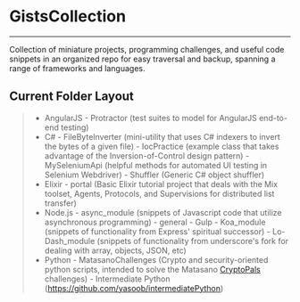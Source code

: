 GistsCollection
===================
----------

Collection of miniature projects, programming challenges, and useful code snippets in an organized repo for easy traversal and backup, spanning a range of frameworks and languages.

Current Folder Layout
-------------

> - AngularJS
	- Protractor (test suites to model for AngularJS end-to-end testing)
> - C#
	- FileByteInverter (mini-utility that uses C# indexers to invert the bytes of a given file)
	- IocPractice (example class that takes advantage of the Inversion-of-Control design pattern)
	- MySeleniumApi (helpful methods for automated UI testing in Selenium Webdriver)
	- Shuffler (Generic C# object shuffler)
> - Elixir
	- portal (Basic Elixir tutorial project that deals with the Mix toolset, Agents, Protocols, and Supervisions for distributed list transfer)
> - Node.js
	- async_module (snippets of Javascript code that utilize asynchronous programming)
	- general
	- Gulp
	- Koa_module (snippets of functionality from Express' spiritual successor)
	- Lo-Dash_module (snippets of functionality from underscore's fork for dealing with array, objects, JSON, etc)
> - Python
	- MatasanoChallenges (Crypto and security-oriented python scripts, intended to solve the Matasano [CryptoPals](http://cryptopals.com/) challenges)
	- Intermediate Python (https://github.com/yasoob/intermediatePython)
